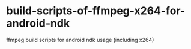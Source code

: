 # build-scripts-of-ffmpeg-x264-for-android-ndk
ffmpeg build scripts for android ndk usage (including x264)
